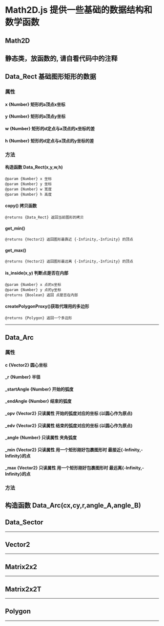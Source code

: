 <!--
 * @LastEditors: Darth_Eternalfaith
-->

# Math2D.js 提供一些基础的数据结构和数学函数

## Math2D
静态类，放函数的, 请自看代码中的注释
---
## Data_Rect 基础图形矩形的数据 
### 属性
#### x {Number} 矩形的a顶点x坐标
#### y {Number} 矩形的a顶点y坐标
#### w {Number} 矩形的d定点与a顶点的x坐标的差
#### h {Number} 矩形的d定点与a顶点的y坐标的差
### 方法
#### 构造函数 Data_Rect(x,y,w,h)   
    @param {Number} x 坐标   
    @param {Number} y 坐标   
    @param {Number} w 宽度   
    @param {Number} h 高度   
#### copy()   拷贝函数   
    @returns {Data_Rect} 返回当前图形的拷贝
  
#### get_min()  
    @returns {Vector2} 返回图形最靠近 {-Infinity,-Infinity} 的顶点

#### get_max()  
    @returns {Vector2} 返回图形最远离 {-Infinity,-Infinity} 的顶点
#### is_inside(x,y) 判断点是否在内部   
    @param {Number} x 点的x坐标   
    @param {Number} y 点的y坐标   
    @returns {Boolean} 返回 点是否在内部   
#### createPolygonProxy()获取代理用的多边形    
    @returns {Polygon} 返回一个多边形
---
## Data_Arc
### 属性    
#### c           {Vector2}  圆心坐标
#### _r          {Number}   半径
#### _startAngle {Number}   开始的弧度
#### _endAngle   {Number}   结束的弧度
#### _opv        {Vector2}  只读属性 开始的弧度对应的坐标 (以圆心作为原点)
#### _edv        {Vector2}  只读属性 结束的弧度对应的坐标 (以圆心作为原点)
#### _angle      {Number}   只读属性 夹角弧度
#### _min        {Vector2}  只读属性 用一个矩形刚好包裹图形时 最接近{-Infinity,-Infinity}的点
#### _max        {Vector2}  只读属性 用一个矩形刚好包裹图形时 最远离{-Infinity,-Infinity}的点
### 方法
构造函数 Data_Arc(cx,cy,r,angle_A,angle_B)  
---
## Data_Sector
---
## Vector2
---
## Matrix2x2
---
## Matrix2x2T
---
## Polygon
---

